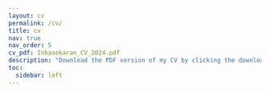 ```yaml
---
layout: cv
permalink: /cv/
title: cv
nav: true
nav_order: 5
cv_pdf: Inbasekaran_CV_2024.pdf
description: "Download the PDF version of my CV by clicking the download button above."
toc:
  sidebar: left
---
```

